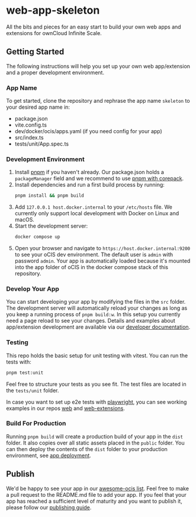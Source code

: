 # web-app-skeleton
All the bits and pieces for an easy start to build your own web apps and extensions for ownCloud Infinite Scale.

## Getting Started
The following instructions will help you set up your own web app/extension and a proper development environment.

### App Name
To get started, clone the repository and rephrase the app name `skeleton` to your desired app name in:
- package.json
- vite.config.ts
- dev/docker/ocis/apps.yaml (if you need config for your app)
- src/index.ts
- tests/unit/App.spec.ts

### Development Environment
1. Install [pnpm](https://pnpm.io/installation) if you haven't already. Our package.json holds a `packageManager` field and we recommend to use [pnpm with corepack](https://pnpm.io/installation#using-corepack).
2. Install dependencies and run a first build process by running:
   ```bash
   pnpm install && pnpm build
   ```
3. Add `127.0.0.1 host.docker.internal` to your `/etc/hosts` file. We currently only support local development with Docker on Linux and macOS.
4. Start the development server:
   ```bash
   docker compose up
   ```
5. Open your browser and navigate to `https://host.docker.internal:9200` to see your oCIS dev environment. The default user is `admin` with password `admin`. Your app is automatically loaded because it's mounted into the app folder of oCIS in the docker compose stack of this repository.

### Develop Your App
You can start developing your app by modifying the files in the `src` folder. The development server will automatically reload your changes as long as you keep a running process of `pnpm build:w`. In this setup you currently need a page reload to see your changes.
Details and examples about app/extension development are available via our [developer documentation](https://owncloud.dev/clients/web/extension-system/).

### Testing
This repo holds the basic setup for unit testing with vitest. You can run the tests with:
```bash
pnpm test:unit
```
Feel free to structure your tests as you see fit. The test files are located in the `tests/unit` folder.

In case you want to set up e2e tests with [playwright](https://playwright.io), you can see working examples in our repos [web](https://github.com/owncloud/web) and [web-extensions](https://github.com/owncloud/web-extensions).

### Build For Production
Running `pnpm build` will create a production build of your app in the `dist` folder. It also copies over all static assets placed in the `public` folder. You can then deploy the contents of the `dist` folder to your production environment, see [app deployment](https://owncloud.dev/services/web/#web-apps).

## Publish
We'd be happy to see your app in our [awesome-ocis list](https://github.com/owncloud/awesome-ocis/blob/main/README.md). Feel free to make a pull request to the README.md file to add your app.
If you feel that your app has reached a sufficient level of maturity and you want to publish it, please follow our [publishing guide](https://github.com/owncloud/awesome-ocis/tree/main/webApps).
